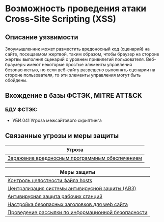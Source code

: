 # Возможность проведения атаки Cross-Site Scripting (XSS)

## Описание уязвимости
Злоумышленник может разместить вредоносный код (сценарий) на сайте, посещаемом жертвой, таким образом, чтобы браузер на стороне жертвы выполнил сценарий с уровнем привилегий пользователя. Веб-браузеры имеют некоторые простые элементы управления безопасностью, но если веб-сайту разрешено выполнять сценарии на стороне пользователя, то эти элементы управления могут быть обойдены.

## Вхождение в базы ФСТЭК, MITRE ATT&CK
### БДУ ФСТЭК:
+ УБИ.041 Угроза межсайтового скриптинга

## Связанные угрозы и меры защиты
|Угроза|
|-|
|[Заражение вредоносным программным обеспечением](/vkr/threats/page20)|

|Меры защиты|
|--------|
|[Контроль целостности файла hosts](/vkr/measures/page4)|
|[Централизация системы антивирусной защиты (АВЗ)](/vkr/measures/page6)|
|[Антивирусная защита рабочих станций](/vkr/measures/page16)|
|[Настройка безопасных заголовков для web сайта](/vkr/measures/page34)|
|[Проведение рассылки по информационной безопасности](/vkr/measures/page35)|
